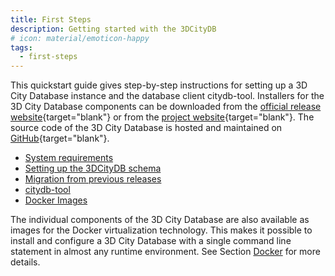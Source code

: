 ```yaml
---
title: First Steps
description: Getting started with the 3DCityDB
# icon: material/emoticon-happy
tags:
  - first-steps
---
```


This quickstart guide gives step-by-step instructions for setting up a 3D City Database instance and the database client citydb-tool. Installers for the 3D City Database components can be downloaded from the [official release website](https://github.com/3dcitydb/3dcitydb-suite/releases){target="blank"} or from the [project website](https://www.3dcitydb.org/3dcitydb/downloads/){target="blank"}. The source code of the 3D City Database is hosted and maintained on [GitHub](https://github.com/3dcitydb){target="blank"}.

- [System requirements](requirements.md)
- [Setting up the 3DCityDB schema](setup.md)
- [Migration from previous releases](migration.md)
- [citydb-tool](citydb-tool.md)
- [Docker Images](docker.md)

The individual components of the 3D City Database are also available as images for the Docker virtualization technology. This makes it possible to install and configure a 3D City Database with a single command line statement in almost any runtime environment. See Section [Docker](docker.md) for more details.
